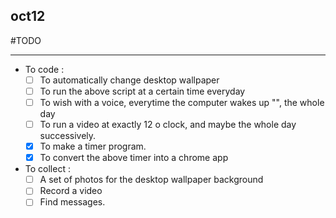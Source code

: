 ## oct12

#TODO
***

* To code :
  - [ ] To automatically change desktop wallpaper
  - [ ] To run the above script at a certain time everyday
  - [ ] To wish with a voice, everytime the computer wakes up "", the whole day
  - [ ] To run a video at exactly 12 o clock, and maybe the whole day successively.
  - [x] To make a timer program.
  - [x] To convert the above timer into a chrome app
  
* To collect :
  - [ ] A set of photos for the desktop wallpaper background
  - [ ] Record a video
  - [ ] Find messages.
